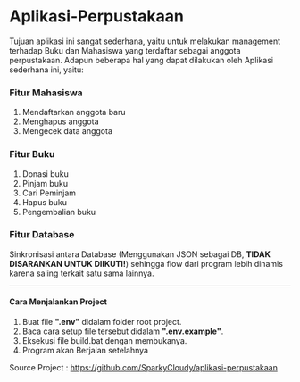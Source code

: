# Aplikasi-Perpustakaan
Tujuan aplikasi ini sangat sederhana, yaitu untuk melakukan 
management terhadap Buku dan Mahasiswa yang terdaftar sebagai
anggota perpustakaan. Adapun beberapa hal yang dapat 
dilakukan oleh Aplikasi sederhana ini, yaitu:

### Fitur Mahasiswa

1. Mendaftarkan anggota baru 
2. Menghapus anggota 
3. Mengecek data anggota

### Fitur Buku

1. Donasi buku
2. Pinjam buku
3. Cari Peminjam
4. Hapus buku
5. Pengembalian buku

### Fitur Database

Sinkronisasi antara Database (Menggunakan JSON sebagai DB,
**TIDAK DISARANKAN UNTUK DIIKUTI!**)
sehingga flow dari program lebih dinamis karena saling
terkait satu sama lainnya.

***

#### Cara Menjalankan Project

1. Buat file **".env"** didalam folder root project.
2. Baca cara setup file tersebut didalam **".env.example"**.
3. Eksekusi file build.bat dengan membukanya.
4. Program akan Berjalan setelahnya


Source Project : https://github.com/SparkyCloudy/aplikasi-perpustakaan
